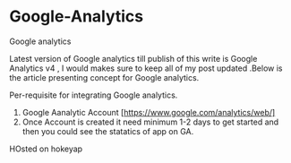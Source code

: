 # Google-Analytics


Google analytics

Latest version of Google analytics till publish of this write is Google Analytics v4 , I would makes sure to keep all of my post updated .Below is the article presenting concept for Google analytics. 

Per-requisite for integrating Google analytics.

1. Google Aanalytic Account [https://www.google.com/analytics/web/]
2. Once Account is created it need minimum 1-2 days to get started and then you could see the statatics of app on GA.

HOsted on hokeyap


